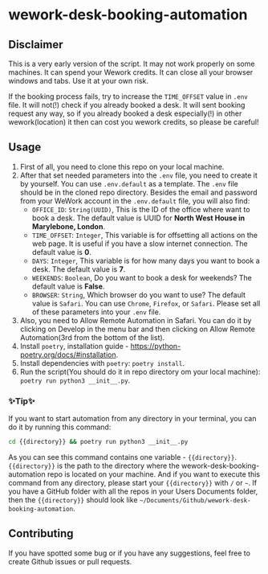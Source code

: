 # wework-desk-booking-automation

## Disclaimer

This is a very early version of the script. It may not work properly on some machines. It can spend your Wework credits. It can close all your browser windows and tabs. Use it at your own risk.

If the booking process fails, try to increase the `TIME_OFFSET` value in `.env` file. It will not(!) check if you already booked a desk. It will sent booking request any way, so if you already booked a desk especially(!) in other wework(location) it then can cost you wework credits, so please be careful!

## Usage

1. First of all, you need to clone this repo on your local machine.
2. After that set needed parameters into the `.env` file, you need to create it by yourself. You can use `.env.default` as a template. The `.env` file should be in the cloned repo directory.
   Besides the email and password from your WeWork account in the `.env.default` file, you will also find:
   - `OFFICE_ID`: `String(UUID)`, This is the ID of the office where want to book a desk. The default value is UUID for **North West House in Marylebone, London**.
   - `TIME_OFFSET`: `Integer`, This variable is for offsetting all actions on the web page. It is useful if you have a slow internet connection. The default value is **0**.
   - `DAYS`: `Integer`, This variable is for how many days you want to book a desk. The default value is **7**.
   - `WEEKENDS`: `Boolean`, Do you want to book a desk for weekends? The default value is **False**.
   - `BROWSER`: `String`, Which browser do you want to use? The default value is `Safari`. You can use `Chrome`, `Firefox`, or `Safari`.
     Please set all of these parameters into your `.env` file.
3. Also, you need to Allow Remote Automation in Safari. You can do it by clicking on Develop in the menu bar and then clicking on Allow Remote Automation(3rd from the bottom of the list).
4. Install `poetry`, installation guide - <https://python-poetry.org/docs/#installation>.
5. Install dependencies with `poetry`: `poetry install`.
6. Run the script(You should do it in repo directory om your local machine): `poetry run python3 __init__.py`.

### ✨Tip✨

If you want to start automation from any directory in your terminal, you can do it by running this command:

```bash
cd {{directory}} && poetry run python3 __init__.py
```

As you can see this command contains one variable - `{{directory}}`. `{{directory}}` is the path to the directory where the wework-desk-booking-automation repo is located on your machine. And if you want to execute this command from any directory, please start your `{{directory}}` with `/` or `~`. If you have a GitHub folder with all the repos in your Users Documents folder, then the `{{directory}}` should look like `~/Documents/Github/wework-desk-booking-automation`.

## Contributing

If you have spotted some bug or if you have any suggestions, feel free to create Github issues or pull requests.
